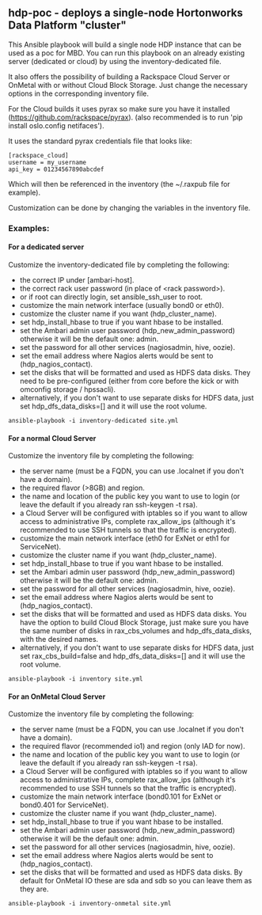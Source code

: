 hdp-poc - deploys a single-node Hortonworks Data Platform "cluster"
---------

This Ansible playbook will build a single node HDP instance that can be used as a poc for MBD.
You can run this playbook on an already existing server (dedicated or cloud) by using the inventory-dedicated file.

It also offers the possibility of building a Rackspace Cloud Server or OnMetal with or without Cloud Block Storage.
Just change the necessary options in the corresponding inventory file.

For the Cloud builds it uses pyrax so make sure you have it installed (https://github.com/rackspace/pyrax). 
(also recommended is to run 'pip install oslo.config netifaces').

It uses the standard pyrax credentials file that looks like:
````
[rackspace_cloud]
username = my_username
api_key = 01234567890abcdef
````
Which will then be referenced in the inventory (the ~/.raxpub file for example).

Customization can be done by changing the variables in the inventory file.

### Examples:

#### For a dedicated server
Customize the inventory-dedicated file by completing the following:

+ the correct IP under [ambari-host].
+ the correct rack user password (in place of \<rack password\>).
+ or if root can directly login, set ansible_ssh_user to root.
+ customize the main network interface (usually bond0 or eth0).
+ customize the cluster name if you want (hdp_cluster_name).
+ set hdp_install_hbase to true if you want hbase to be installed.
+ set the Ambari admin user password (hdp_new_admin_password) otherwise it will be the default one: admin.
+ set the password for all other services (nagiosadmin, hive, oozie).
+ set the email address where Nagios alerts would be sent to (hdp_nagios_contact).
+ set the disks that will be formatted and used as HDFS data disks. They need to be pre-configured (either from core before the kick or with omconfig storage / hpssacli).
+ alternatively, if you don't want to use separate disks for HDFS data, just set hdp_dfs_data_disks=[] and it will use the root volume.

````
ansible-playbook -i inventory-dedicated site.yml
````

#### For a normal Cloud Server
Customize the inventory file by completing the following:

+ the server name (must be a FQDN, you can use .localnet if you don't have a domain).
+ the required flavor (>8GB) and region.
+ the name and location of the public key you want to use to login (or leave the default if you already ran ssh-keygen -t rsa).
+ a Cloud Server will be configured with iptables so if you want to allow access to administrative IPs, complete rax_allow_ips (although it's recommended to use SSH tunnels so that the traffic is encrypted).
+ customize the main network interface (eth0 for ExNet or eth1 for ServiceNet).
+ customize the cluster name if you want (hdp_cluster_name).
+ set hdp_install_hbase to true if you want hbase to be installed.
+ set the Ambari admin user password (hdp_new_admin_password) otherwise it will be the default one: admin.
+ set the password for all other services (nagiosadmin, hive, oozie).
+ set the email address where Nagios alerts would be sent to (hdp_nagios_contact).
+ set the disks that will be formatted and used as HDFS data disks. You have the option to build Cloud Block Storage, just make sure you have the same number of disks in rax_cbs_volumes and hdp_dfs_data_disks, with the desired names.
+ alternatively, if you don't want to use separate disks for HDFS data, just set rax_cbs_build=false and hdp_dfs_data_disks=[] and it will use the root volume.

````
ansible-playbook -i inventory site.yml
````

#### For an OnMetal Cloud Server
Customize the inventory file by completing the following:

+ the server name (must be a FQDN, you can use .localnet if you don't have a domain).
+ the required flavor (recommended io1) and region (only IAD for now).
+ the name and location of the public key you want to use to login (or leave the default if you already ran ssh-keygen -t rsa).
+ a Cloud Server will be configured with iptables so if you want to allow access to administrative IPs, complete rax_allow_ips (although it's recommended to use SSH tunnels so that the traffic is encrypted).
+ customize the main network interface (bond0.101 for ExNet or bond0.401 for ServiceNet).
+ customize the cluster name if you want (hdp_cluster_name).
+ set hdp_install_hbase to true if you want hbase to be installed.
+ set the Ambari admin user password (hdp_new_admin_password) otherwise it will be the default one: admin.
+ set the password for all other services (nagiosadmin, hive, oozie).
+ set the email address where Nagios alerts would be sent to (hdp_nagios_contact).
+ set the disks that will be formatted and used as HDFS data disks. By default for OnMetal IO these are sda and sdb so you can leave them as they are.

````
ansible-playbook -i inventory-onmetal site.yml
````
